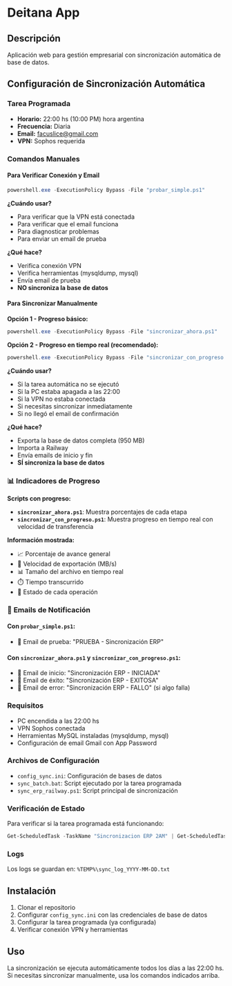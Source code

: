 # Deitana App

## Descripción
Aplicación web para gestión empresarial con sincronización automática de base de datos.

## Configuración de Sincronización Automática

### Tarea Programada
- **Horario:** 22:00 hs (10:00 PM) hora argentina
- **Frecuencia:** Diaria
- **Email:** facuslice@gmail.com
- **VPN:** Sophos requerida

### Comandos Manuales

#### Para Verificar Conexión y Email
```powershell
powershell.exe -ExecutionPolicy Bypass -File "probar_simple.ps1"
```
**¿Cuándo usar?**
- Para verificar que la VPN está conectada
- Para verificar que el email funciona
- Para diagnosticar problemas
- Para enviar un email de prueba

**¿Qué hace?**
- Verifica conexión VPN
- Verifica herramientas (mysqldump, mysql)
- Envía email de prueba
- **NO sincroniza la base de datos**

#### Para Sincronizar Manualmente

**Opción 1 - Progreso básico:**
```powershell
powershell.exe -ExecutionPolicy Bypass -File "sincronizar_ahora.ps1"
```

**Opción 2 - Progreso en tiempo real (recomendado):**
```powershell
powershell.exe -ExecutionPolicy Bypass -File "sincronizar_con_progreso.ps1"
```
**¿Cuándo usar?**
- Si la tarea automática no se ejecutó
- Si la PC estaba apagada a las 22:00
- Si la VPN no estaba conectada
- Si necesitas sincronizar inmediatamente
- Si no llegó el email de confirmación

**¿Qué hace?**
- Exporta la base de datos completa (950 MB)
- Importa a Railway
- Envía emails de inicio y fin
- **SÍ sincroniza la base de datos**

### 📊 **Indicadores de Progreso**

**Scripts con progreso:**
- **`sincronizar_ahora.ps1`**: Muestra porcentajes de cada etapa
- **`sincronizar_con_progreso.ps1`**: Muestra progreso en tiempo real con velocidad de transferencia

**Información mostrada:**
- 📈 Porcentaje de avance general
- 🚀 Velocidad de exportación (MB/s)
- 📊 Tamaño del archivo en tiempo real
- ⏱️ Tiempo transcurrido
- 🔄 Estado de cada operación

### 📧 **Emails de Notificación**

#### Con `probar_simple.ps1`:
- 📧 Email de prueba: "PRUEBA - Sincronización ERP"

#### Con `sincronizar_ahora.ps1` y `sincronizar_con_progreso.ps1`:
- 📧 Email de inicio: "Sincronización ERP - INICIADA"
- 📧 Email de éxito: "Sincronización ERP - EXITOSA"
- 📧 Email de error: "Sincronización ERP - FALLO" (si algo falla)

### Requisitos
- PC encendida a las 22:00 hs
- VPN Sophos conectada
- Herramientas MySQL instaladas (mysqldump, mysql)
- Configuración de email Gmail con App Password

### Archivos de Configuración
- `config_sync.ini`: Configuración de bases de datos
- `sync_batch.bat`: Script ejecutado por la tarea programada
- `sync_erp_railway.ps1`: Script principal de sincronización

### Verificación de Estado
Para verificar si la tarea programada está funcionando:
```powershell
Get-ScheduledTask -TaskName "Sincronizacion ERP 2AM" | Get-ScheduledTaskInfo
```

### Logs
Los logs se guardan en: `%TEMP%\sync_log_YYYY-MM-DD.txt`

## Instalación

1. Clonar el repositorio
2. Configurar `config_sync.ini` con las credenciales de base de datos
3. Configurar la tarea programada (ya configurada)
4. Verificar conexión VPN y herramientas

## Uso

La sincronización se ejecuta automáticamente todos los días a las 22:00 hs. Si necesitas sincronizar manualmente, usa los comandos indicados arriba.
